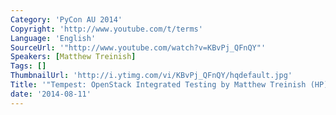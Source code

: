 ```yaml
---
Category: 'PyCon AU 2014'
Copyright: 'http://www.youtube.com/t/terms'
Language: 'English'
SourceUrl: '"http://www.youtube.com/watch?v=KBvPj_QFnQY"'
Speakers: [Matthew Treinish]
Tags: []
ThumbnailUrl: 'http://i.ytimg.com/vi/KBvPj_QFnQY/hqdefault.jpg'
Title: '"Tempest: OpenStack Integrated Testing by Matthew Treinish (HP)"'
date: '2014-08-11'
---
```


